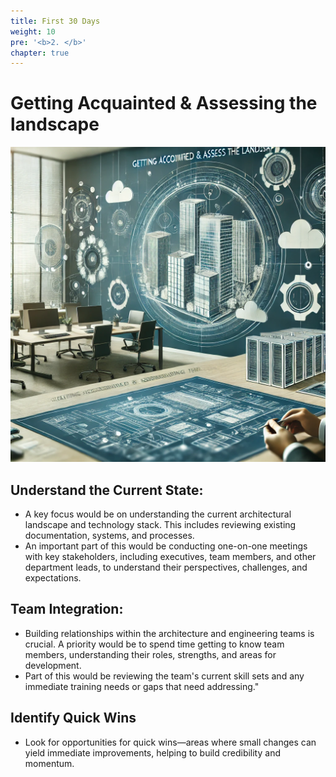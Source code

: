 ```yaml
---
title: First 30 Days
weight: 10
pre: '<b>2. </b>'
chapter: true
---
```


# Getting Acquainted & Assessing the landscape

![Accessment](images/accessment.png 'Accessment')

## Understand the Current State:

- A key focus would be on understanding the current architectural landscape and technology stack. This includes reviewing existing documentation, systems, and processes.
- An important part of this would be conducting one-on-one meetings with key stakeholders, including executives, team members, and other department leads, to understand their perspectives, challenges, and expectations.

## Team Integration:

- Building relationships within the architecture and engineering teams is crucial. A priority would be to spend time getting to know team members, understanding their roles, strengths, and areas for development.
- Part of this would be reviewing the team's current skill sets and any immediate training needs or gaps that need addressing."

## Identify Quick Wins

- Look for opportunities for quick wins—areas where small changes can yield immediate improvements, helping to build credibility and momentum.


